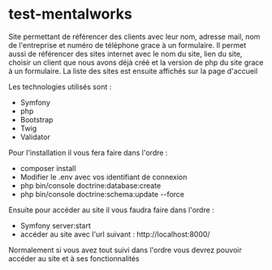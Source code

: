 # test-mentalworks
Site permettant de référencer des clients avec leur nom, adresse mail, nom de l'entreprise et numéro de téléphone grace à un formulaire. Il permet aussi de référencer des sites internet avec le nom du site, lien du site, choisir un client que nous avons déjà créé et la version de php du site grace à un formulaire. La liste des sites est ensuite affichés sur la page d'accueil

Les technologies utilisés sont : 
- Symfony
- php
- Bootstrap
- Twig
- Validator

Pour l'installation il vous fera faire dans l'ordre :
- composer install
- Modifier le .env avec vos identifiant de connexion
- php bin/console doctrine:database:create
- php bin/console doctrine:schema:update --force

Ensuite pour accéder au site il vous faudra faire dans l'ordre : 
- Symfony server:start
- accéder au site avec l'url suivant : http://localhost:8000/

Normalement si vous avez tout suivi dans l'ordre vous devrez pouvoir accéder au site et à ses fonctionnalités

